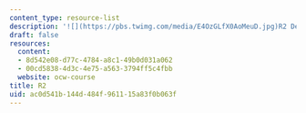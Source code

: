 ```yaml
---
content_type: resource-list
description: '![](https://pbs.twimg.com/media/E4OzGLfX0AoMeuD.jpg)R2 Desc'
draft: false
resources:
  content:
  - 8d542e08-d77c-4784-a8c1-49b0d031a062
  - 00cd5838-4d3c-4e75-a563-3794ff5c4fbb
  website: ocw-course
title: R2
uid: ac0d541b-144d-484f-9611-15a83f0b063f
---
```

